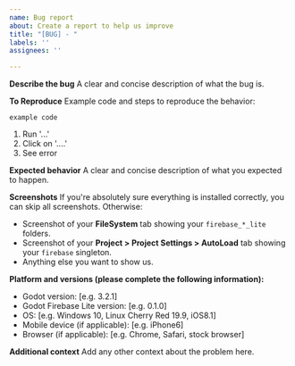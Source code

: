 ```yaml
---
name: Bug report
about: Create a report to help us improve
title: "[BUG] - "
labels: ''
assignees: ''

---
```


**Describe the bug**
A clear and concise description of what the bug is.

**To Reproduce**
Example code and steps to reproduce the behavior:
```
example code
```
1. Run '...'
2. Click on '....'
3. See error

**Expected behavior**
A clear and concise description of what you expected to happen.

**Screenshots**
If you're absolutely sure everything is installed correctly, you can skip all screenshots.  Otherwise:
 - Screenshot of your **FileSystem** tab showing your `firebase_*_lite` folders.
 - Screenshot of your **Project > Project Settings > AutoLoad** tab showing your `firebase` singleton.
 - Anything else you want to show us.

**Platform and versions (please complete the following information):**
 - Godot version: [e.g. 3.2.1]
 - Godot Firebase Lite version: [e.g. 0.1.0]
 - OS: [e.g. Windows 10, Linux Cherry Red 19.9, iOS8.1]
 - Mobile device (if applicable): [e.g. iPhone6]
 - Browser (if applicable): [e.g. Chrome, Safari, stock browser]

**Additional context**
Add any other context about the problem here.
